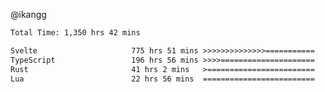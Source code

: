 @ikangg
<!--START_SECTION:waka-->

```txt
Total Time: 1,350 hrs 42 mins

Svelte                     775 hrs 51 mins >>>>>>>>>>>>>>===========   56.68 %
TypeScript                 196 hrs 56 mins >>>>=====================   14.39 %
Rust                       41 hrs 2 mins   >========================   03.00 %
Lua                        22 hrs 56 mins  =========================   01.68 %
```

<!--END_SECTION:waka-->
